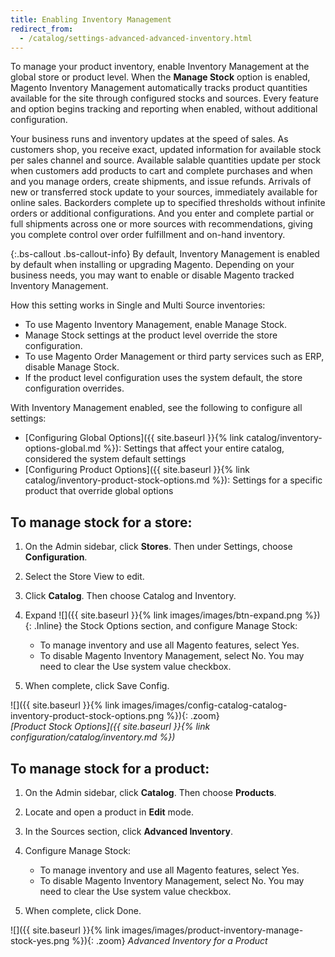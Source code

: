 ```yaml
---
title: Enabling Inventory Management
redirect_from: 
  - /catalog/settings-advanced-advanced-inventory.html
---
```


To manage your product inventory, enable Inventory Management at the global store or product level. When the **Manage Stock** option is enabled, Magento Inventory Management automatically tracks product quantities available for the site through configured stocks and sources. Every feature and option begins tracking and reporting when enabled, without additional configuration.

Your business runs and inventory updates at the speed of sales. As customers shop, you receive exact, updated information for available stock per sales channel and source. Available salable quantities update per stock when customers add products to cart and complete purchases and when and you manage orders, create shipments, and issue refunds. Arrivals of new or transferred stock update to your sources, immediately available for online sales. Backorders complete up to specified thresholds without infinite orders or additional configurations. And you enter and complete partial or full shipments across one or more sources with recommendations, giving you complete control over order fulfillment and on-hand inventory.

{:.bs-callout .bs-callout-info}
By default, Inventory Management is enabled by default when installing or upgrading Magento. Depending on your business needs, you may want to enable or disable Magento tracked Inventory Management.

How this setting works in Single and Multi Source inventories:

* To use Magento Inventory Management, enable Manage Stock.
* Manage Stock settings at the product level override the store configuration.
* To use Magento Order Management or third party services such as ERP, disable Manage Stock.
* If the product level configuration uses the system default, the store configuration overrides.

With Inventory Management enabled, see the following to configure all settings:

* [Configuring Global Options]({{ site.baseurl }}{% link catalog/inventory-options-global.md %}): Settings that affect your entire catalog, considered the system default settings
* [Configuring Product Options]({{ site.baseurl }}{% link catalog/inventory-product-stock-options.md %}): Settings for a specific product that override global options

## To manage stock for a store:

1. On the Admin sidebar, click **Stores**. Then under Settings, choose **Configuration**.

1. Select the Store View to edit.

1. Click **Catalog**. Then choose Catalog and Inventory.

1. Expand ![]({{ site.baseurl }}{% link images/images/btn-expand.png %}){: .Inline} the Stock Options section, and configure Manage Stock:

   * To manage inventory and use all Magento features, select Yes.
   * To disable Magento Inventory Management, select No. You may need to clear the Use system value checkbox.

1. When complete, click <span class="btn">Save Config</span>.

![]({{ site.baseurl }}{% link images/images/config-catalog-catalog-inventory-product-stock-options.png %}){: .zoom}   
*[Product Stock Options]({{ site.baseurl }}{% link configuration/catalog/inventory.md %})*

## To manage stock for a product:

1. On the Admin sidebar, click **Catalog**. Then choose **Products**.

1. Locate and open a product in **Edit** mode.

1. In the Sources section, click **Advanced Inventory**.

1. Configure Manage Stock:

   * To manage inventory and use all Magento features, select Yes.
   * To disable Magento Inventory Management, select No. You may need to clear the Use system value checkbox.

1. When complete, click <span class="btn">Done</span>.

![]({{ site.baseurl }}{% link images/images/product-inventory-manage-stock-yes.png %}){: .zoom}
*Advanced Inventory for a Product*